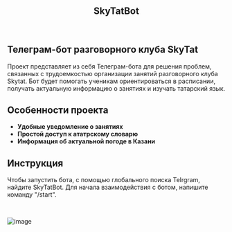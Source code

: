 <br>
<h2 align="center">SkyTatBot</h2>
<br>

## Телеграм-бот разговорного клуба SkyTat

Проект представляет из себя Телеграм-бота для решения проблем, связанных с трудоемкостью организации занятий разговорного 
клуба Skytat. Бот будет помогать ученикам ориентироваться в расписании, получать актуальную информацию о занятиях
и изучать татарский язык. 

## Особенности проекта

- **Удобные уведомление о занятиях**
- **Простой доступ к ататрскому словарю**
- **Информация об актуальной погоде в Казани**


## Инструкция

Чтобы запустить бота, с помощью глобального поиска Telrgram, найдите SkyTatBot. 
Для начала взаимодействия с ботом, напишите команду "/start".



<br>


![image](https://media.discordapp.net/attachments/771348478986944542/967841561599705158/IMG_0250.PNG?width=518&height=1121)
